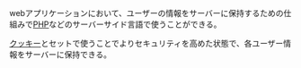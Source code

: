  

webアプリケーションにおいて、ユーザーの情報をサーバーに保持するための仕組みで[PHP](PHP.md)などのサーバーサイド言語で使うことができる。

[クッキー](クッキー.md)とセットで使うことでよりセキュリティを高めた状態で、各ユーザー情報をサーバーに保持できる。